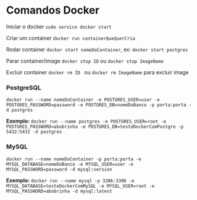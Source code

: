 # Comandos Docker

Iniciar o docker ```sudo service docker start```

Criar um container ```docker run containerQueQuerCria```

Rodar container ```docker start nomeDoContainer```, ex: ```docker start postgres```

Parar container/image ```docker stop ID``` ou ```docker stop ImageName```

Excluir container ```docker rm ID ``` ou ```docker rm ImageName``` para excluir image

### PostgreSQL

```docker run --name nomeDoContainer -e POSTGRES_USER=user -e POSTGRES_PASSWORD=password -e POSTGRES_DB=nomeDoBanco -p porta:porta -d postgres```

**Exemplo:** ```docker run --name postgres -e POSTGRES_USER=root -e POSTGRES_PASSWORD=abobrinha -e POSTGRES_DB=testeDockerComPostgre -p 5432:5432 -d postgres```

### MySQL

```docker run --name nomeDoContainer -p porta:porta -e MYSQL_DATABASE=nomeDoBanco -e MYSQL_USER=user -e MYSQL_PASSWORD=password -d mysql:version```

**Exemplo:** ```docker run --name mysql -p 3306:3306 -e MYSQL_DATABASE=testeDockerComMySQL -e MYSQL_USER=root -e MYSQL_PASSWORD=abobrinha -d mysql:latest```
